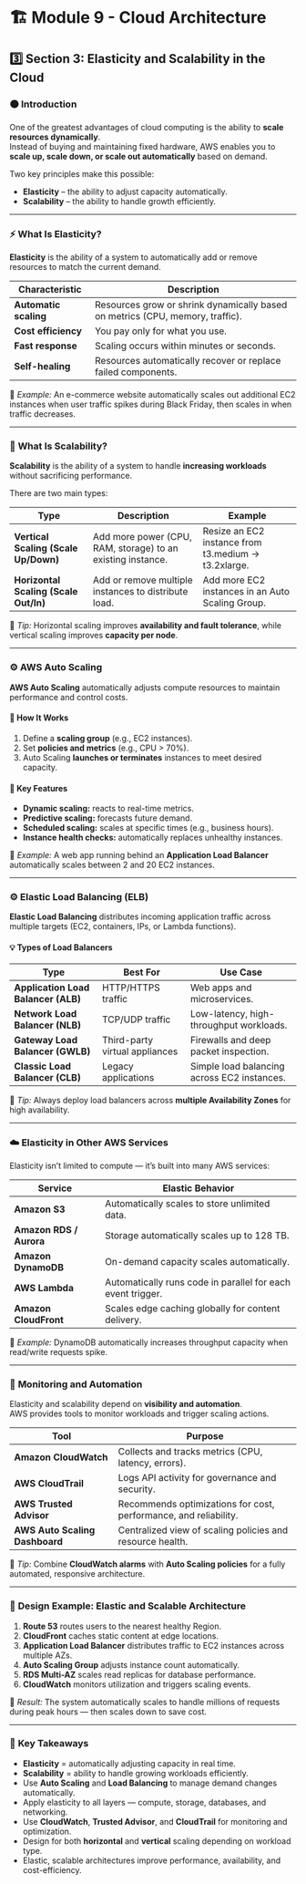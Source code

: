 # 🏗️ **Module 9 - Cloud Architecture**  

## 3️⃣ **Section 3: Elasticity and Scalability in the Cloud**

### 🟠 **Introduction**

One of the greatest advantages of cloud computing is the ability to **scale resources dynamically**.  
Instead of buying and maintaining fixed hardware, AWS enables you to **scale up, scale down, or scale out automatically** based on demand.

Two key principles make this possible:
- **Elasticity** – the ability to adjust capacity automatically.  
- **Scalability** – the ability to handle growth efficiently.

---

### ⚡ **What Is Elasticity?**

**Elasticity** is the ability of a system to automatically add or remove resources to match the current demand.

| **Characteristic** | **Description** |
|----------------------|----------------|
| **Automatic scaling** | Resources grow or shrink dynamically based on metrics (CPU, memory, traffic). |
| **Cost efficiency** | You pay only for what you use. |
| **Fast response** | Scaling occurs within minutes or seconds. |
| **Self-healing** | Resources automatically recover or replace failed components. |

🧠 *Example:* An e-commerce website automatically scales out additional EC2 instances when user traffic spikes during Black Friday, then scales in when traffic decreases.

---

### 🧩 **What Is Scalability?**

**Scalability** is the ability of a system to handle **increasing workloads** without sacrificing performance.

There are two main types:

| **Type** | **Description** | **Example** |
|-----------|------------------|--------------|
| **Vertical Scaling (Scale Up/Down)** | Add more power (CPU, RAM, storage) to an existing instance. | Resize an EC2 instance from t3.medium → t3.2xlarge. |
| **Horizontal Scaling (Scale Out/In)** | Add or remove multiple instances to distribute load. | Add more EC2 instances in an Auto Scaling Group. |

🧠 *Tip:* Horizontal scaling improves **availability and fault tolerance**, while vertical scaling improves **capacity per node**.

---

### ⚙️ **AWS Auto Scaling**

**AWS Auto Scaling** automatically adjusts compute resources to maintain performance and control costs.

#### 🔧 **How It Works**
1. Define a **scaling group** (e.g., EC2 instances).  
2. Set **policies and metrics** (e.g., CPU > 70%).  
3. Auto Scaling **launches or terminates** instances to meet desired capacity.  

#### 🧰 **Key Features**
- **Dynamic scaling:** reacts to real-time metrics.  
- **Predictive scaling:** forecasts future demand.  
- **Scheduled scaling:** scales at specific times (e.g., business hours).  
- **Instance health checks:** automatically replaces unhealthy instances.

🧠 *Example:* A web app running behind an **Application Load Balancer** automatically scales between 2 and 20 EC2 instances.

---

### ⚙️ **Elastic Load Balancing (ELB)**

**Elastic Load Balancing** distributes incoming application traffic across multiple targets (EC2, containers, IPs, or Lambda functions).

#### 💡 **Types of Load Balancers**
| **Type** | **Best For** | **Use Case** |
|-----------|---------------|---------------|
| **Application Load Balancer (ALB)** | HTTP/HTTPS traffic | Web apps and microservices. |
| **Network Load Balancer (NLB)** | TCP/UDP traffic | Low-latency, high-throughput workloads. |
| **Gateway Load Balancer (GWLB)** | Third-party virtual appliances | Firewalls and deep packet inspection. |
| **Classic Load Balancer (CLB)** | Legacy applications | Simple load balancing across EC2 instances. |

🧠 *Tip:* Always deploy load balancers across **multiple Availability Zones** for high availability.

---

### ☁️ **Elasticity in Other AWS Services**

Elasticity isn’t limited to compute — it’s built into many AWS services:

| **Service** | **Elastic Behavior** |
|--------------|----------------------|
| **Amazon S3** | Automatically scales to store unlimited data. |
| **Amazon RDS / Aurora** | Storage automatically scales up to 128 TB. |
| **Amazon DynamoDB** | On-demand capacity scales automatically. |
| **AWS Lambda** | Automatically runs code in parallel for each event trigger. |
| **Amazon CloudFront** | Scales edge caching globally for content delivery. |

🧠 *Example:* DynamoDB automatically increases throughput capacity when read/write requests spike.

---

### 🧮 **Monitoring and Automation**

Elasticity and scalability depend on **visibility and automation**.  
AWS provides tools to monitor workloads and trigger scaling actions.

| **Tool** | **Purpose** |
|-----------|-------------|
| **Amazon CloudWatch** | Collects and tracks metrics (CPU, latency, errors). |
| **AWS CloudTrail** | Logs API activity for governance and security. |
| **AWS Trusted Advisor** | Recommends optimizations for cost, performance, and reliability. |
| **AWS Auto Scaling Dashboard** | Centralized view of scaling policies and resource health. |

🧠 *Tip:* Combine **CloudWatch alarms** with **Auto Scaling policies** for a fully automated, responsive architecture.

---

### 🔁 **Design Example: Elastic and Scalable Architecture**

1. **Route 53** routes users to the nearest healthy Region.  
2. **CloudFront** caches static content at edge locations.  
3. **Application Load Balancer** distributes traffic to EC2 instances across multiple AZs.  
4. **Auto Scaling Group** adjusts instance count automatically.  
5. **RDS Multi-AZ** scales read replicas for database performance.  
6. **CloudWatch** monitors utilization and triggers scaling events.

🧠 *Result:* The system automatically scales to handle millions of requests during peak hours — then scales down to save cost.

---

### 🧠 **Key Takeaways**

- **Elasticity** = automatically adjusting capacity in real time.  
- **Scalability** = ability to handle growing workloads efficiently.  
- Use **Auto Scaling** and **Load Balancing** to manage demand changes automatically.  
- Apply elasticity to all layers — compute, storage, databases, and networking.  
- Use **CloudWatch**, **Trusted Advisor**, and **CloudTrail** for monitoring and optimization.  
- Design for both **horizontal** and **vertical** scaling depending on workload type.  
- Elastic, scalable architectures improve performance, availability, and cost-efficiency.  